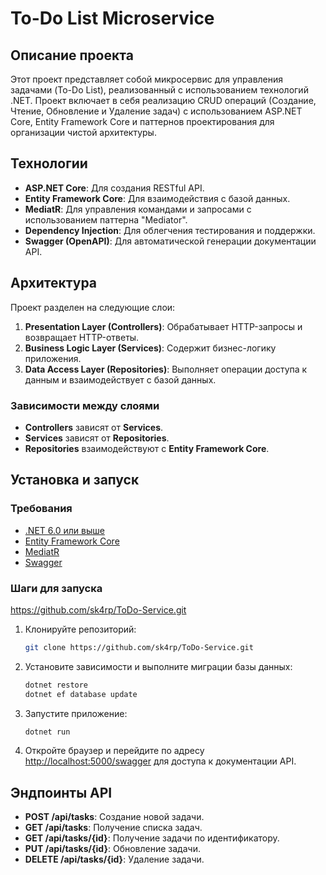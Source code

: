 # To-Do List Microservice

## Описание проекта

Этот проект представляет собой микросервис для управления задачами (To-Do List), реализованный с использованием технологий .NET. Проект включает в себя реализацию CRUD операций (Создание, Чтение, Обновление и Удаление задач) с использованием ASP.NET Core, Entity Framework Core и паттернов проектирования для организации чистой архитектуры.

## Технологии

- **ASP.NET Core**: Для создания RESTful API.
- **Entity Framework Core**: Для взаимодействия с базой данных.
- **MediatR**: Для управления командами и запросами с использованием паттерна "Mediator".
- **Dependency Injection**: Для облегчения тестирования и поддержки.
- **Swagger (OpenAPI)**: Для автоматической генерации документации API.

## Архитектура

Проект разделен на следующие слои:

1. **Presentation Layer (Controllers)**: Обрабатывает HTTP-запросы и возвращает HTTP-ответы.
2. **Business Logic Layer (Services)**: Содержит бизнес-логику приложения.
3. **Data Access Layer (Repositories)**: Выполняет операции доступа к данным и взаимодействует с базой данных.

### Зависимости между слоями

- **Controllers** зависят от **Services**.
- **Services** зависят от **Repositories**.
- **Repositories** взаимодействуют с **Entity Framework Core**.

## Установка и запуск

### Требования

- [.NET 6.0 или выше](https://dotnet.microsoft.com/download/dotnet)
- [Entity Framework Core](https://learn.microsoft.com/ru-ru/ef/core/)
- [MediatR](https://github.com/jbogard/MediatR)
- [Swagger](https://swagger.io/tools/swagger-ui/)

### Шаги для запуска
https://github.com/sk4rp/ToDo-Service.git

1. Клонируйте репозиторий:
    ```bash
    git clone https://github.com/sk4rp/ToDo-Service.git
    ```

2. Установите зависимости и выполните миграции базы данных:
    ```bash
    dotnet restore
    dotnet ef database update
    ```

3. Запустите приложение:
    ```bash
    dotnet run
    ```

4. Откройте браузер и перейдите по адресу [http://localhost:5000/swagger](http://localhost:5000/swagger) для доступа к документации API.

## Эндпоинты API

- **POST /api/tasks**: Создание новой задачи.
- **GET /api/tasks**: Получение списка задач.
- **GET /api/tasks/{id}**: Получение задачи по идентификатору.
- **PUT /api/tasks/{id}**: Обновление задачи.
- **DELETE /api/tasks/{id}**: Удаление задачи.
